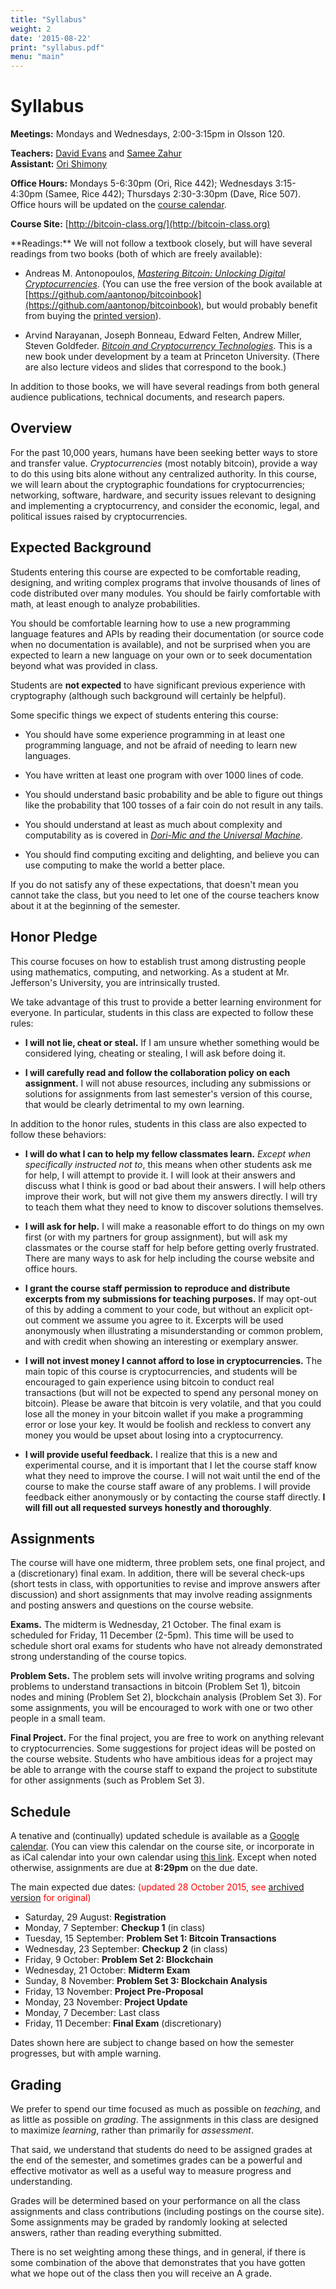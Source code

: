 ```yaml
---
title: "Syllabus"
weight: 2
date: '2015-08-22'
print: "syllabus.pdf"
menu: "main"
---
```


# Syllabus

**Meetings:** Mondays and Wednesdays, 2:00-3:15pm in Olsson 120.

**Teachers:** [David Evans](http://www.cs.virginia.edu/evans) and [Samee
  Zahur](http://www.cs.virginia.edu/~sza4uq/)  
**Assistant:** [Ori Shimony](https://www.linkedin.com/pub/ori-shimony/b7/913/665)

**Office Hours:** Mondays 5-6:30pm (Ori, Rice 442); Wednesdays 3:15-4:30pm (Samee, Rice 442); Thursdays 2:30-3:30pm (Dave, Rice 507).  Office hours will be updated on the [course calendar](https://www.google.com/calendar/embed?src=rmjagdrnmu3a9h2q5199lg4t28%40group.calendar.google.com&ctz=America/New_York).

**Course Site:** [http://bitcoin-class.org/](http://bitcoin-class.org)
 
   <div class="hanging"> **Readings:** We will not follow a textbook
closely, but will have several readings from two books (both of which
are freely available):

- Andreas M. Antonopoulos,
[_Mastering Bitcoin: Unlocking Digital
Cryptocurrencies_](https://github.com/aantonop/bitcoinbook).  (You can
use the free version of the book available at
[https://github.com/aantonop/bitcoinbook](https://github.com/aantonop/bitcoinbook),
but would probably benefit from buying the [printed
version](http://www.amazon.com/Mastering-Bitcoin-Unlocking-Digital-Crypto-Currencies/dp/1449374042)).

- Arvind Narayanan, Joseph Bonneau, Edward Felten, Andrew Miller, Steven
Goldfeder. [_Bitcoin and Cryptocurrency
Technologies_](https://piazza.com/princeton/spring2015/btctech/resources).
This is a new book under development by a team at Princeton University.
(There are also lecture videos and slides that correspond to the book.)

In addition to those books, we will have several readings from both
general audience publications, technical documents, and research papers.

</div>

## Overview

For the past 10,000 years, humans have been seeking better ways to store
and transfer value.  _Cryptocurrencies_ (most notably bitcoin), provide
a way to do this using bits alone without any centralized authority.  In
this course, we will learn about the cryptographic foundations for
cryptocurrencies; networking, software, hardware, and security issues
relevant to designing and implementing a cryptocurrency, and consider
the economic, legal, and political issues raised by cryptocurrencies.

## Expected Background 

Students entering this course are expected to be comfortable reading,
designing, and writing complex programs that involve thousands of lines
of code distributed over many modules.  You should be fairly comfortable
with math, at least enough to analyze probabilities.  

You should be comfortable learning how to use a new programming language
features and APIs by reading their documentation (or source code when no
documentation is available), and not be surprised when you are expected
to learn a new language on your own or to seek documentation beyond what
was provided in class.

Students are **not expected** to have significant previous experience with
cryptography (although such background will certainly be helpful).

Some specific things we expect of students entering this course:

- You should have some experience programming in at least one
  programming language, and not be afraid of needing to learn new
  languages.

- You have written at least one program with over 1000 lines of code.

- You should understand basic probability and be able to figure out
  things like the probability that 100 tosses of a fair coin do not
  result in any tails.

- You should understand at least as much about complexity and
  computability as is covered in [_Dori-Mic and the Universal
  Machine_](http://dori-mic.org).

- You should find computing exciting and delighting, and believe you can
  use computing to make the world a better place.

If you do not satisfy any of these expectations, that doesn't mean you
cannot take the class, but you need to let one of the course teachers
know about it at the beginning of the semester.

## Honor Pledge

This course focuses on how to establish trust among distrusting people
using mathematics, computing, and networking.  As a student at
Mr. Jefferson's University, you are intrinsically trusted.

We take advantage of this trust to provide a better learning environment
for everyone.  In particular, students in this class are expected to
follow these rules:

- <b>I will not lie, cheat or steal.</b> If I am unsure whether something
would be considered lying, cheating or stealing, I will ask before doing
it.

- <b>I will carefully read and follow the collaboration policy on each
assignment.</b> I will not abuse resources, including any submissions or
solutions for assignments from last semester's version of this course,
that would be clearly detrimental to my own learning.

In addition to the honor rules, students in this class are also expected
to follow these behaviors:

- <b>I will do what I can to help my fellow classmates learn.</b> _Except
when specifically instructed not to_, this means when other students ask
me for help, I will attempt to provide it. I will look at their answers
and discuss what I think is good or bad about their answers. I will help
others improve their work, but will not give them my answers directly. I
will try to teach them what they need to know to discover solutions
themselves.

- <b>I will ask for help.</b> I will make a reasonable effort to do things
on my own first (or with my partners for group assignment), but will ask
my classmates or the course staff for help before getting overly
frustrated.  There are many ways to ask for help including the course
website and office hours.

- <b>I grant the course staff permission to reproduce and distribute
excerpts from my submissions for teaching purposes.</b> If may opt-out
of this by adding a comment to your code, but without an explicit
opt-out comment we assume you agree to it.  Excerpts will be used
anonymously when illustrating a misunderstanding or common problem, and
with credit when showing an interesting or exemplary answer.

- <b>I will not invest money I cannot afford to lose in
cryptocurrencies.</b> The main topic of this course is cryptocurrencies,
and students will be encouraged to gain experience using bitcoin to
conduct real transactions (but will not be expected to spend any
personal money on bitcoin).  Please be aware that bitcoin is very
volatile, and that you could lose all the money in your bitcoin wallet
if you make a programming error or lose your key. It would be foolish
and reckless to convert any money you would be upset about losing into a
cryptocurrency.

- <b>I will provide useful feedback.</b> I realize that this is a new and
 experimental course, and it is important that I let the course staff
 know what they need to improve the course. I will not wait until the
 end of the course to make the course staff aware of any problems. I
 will provide feedback either anonymously or by contacting the course
 staff directly. <b>I will fill out all requested surveys honestly and
 thoroughly</b>.

## Assignments

The course will have one midterm, three problem sets, one final project,
and a (discretionary) final exam.  In addition, there will be several
check-ups (short tests in class, with opportunities to revise and
improve answers after discussion) and short assignments that may involve
reading assignments and posting answers and questions on the course
website.

**Exams.** The midterm is Wednesday, 21 October.  The final exam is
scheduled for Friday, 11 December (2-5pm).  This time will be used to
schedule short oral exams for students who have not already demonstrated
strong understanding of the course topics.

**Problem Sets.** The problem sets will involve writing programs and
solving problems to understand transactions in bitcoin (Problem Set 1),
bitcoin nodes and mining (Problem Set 2), blockchain analysis (Problem
Set 3).  For some assignments, you will be encouraged to work with one
or two other people in a small team.

**Final Project.** For the final project, you are free to work on
anything relevant to cryptocurrencies.  Some suggestions for project
ideas will be posted on the course website.  Students who have ambitious
ideas for a project may be able to arrange with the course staff to
expand the project to substitute for other assignments (such as Problem
Set 3).


## Schedule

A tenative and (continually) updated schedule is available as a [Google
calendar](https://www.google.com/calendar/embed?src=rmjagdrnmu3a9h2q5199lg4t28%40group.calendar.google.com&ctz=America/New_York).
(You can view this calendar on the course site, or incorporate in as
iCal calendar into your own calendar using [this
link](https://www.google.com/calendar/ical/rmjagdrnmu3a9h2q5199lg4t28%40group.calendar.google.com/public/basic.ics).
Except when noted otherwise, assignments are due at <b>8:29pm</b> on the
due date.

The main expected due dates: <font color="red">(updated 28 October 2015, see <a href="https://web.archive.org/web/20150921010439/http://bitcoin-class.org/syllabus/">archived version</a> for original)</font>

- Saturday, 29 August: **Registration**
- Monday, 7 September: **Checkup 1** (in class)
- Tuesday, 15 September: **Problem Set 1: Bitcoin Transactions**
- Wednesday, 23 September: **Checkup 2** (in class)
- Friday, 9 October: **Problem Set 2: Blockchain**
- Wednesday, 21 October: **Midterm Exam**
- Sunday, 8 November: **Problem Set 3: Blockchain Analysis**
- Friday, 13 November: **Project Pre-Proposal**
- Monday, 23 November: **Project Update**
- Monday, 7 December: Last class
- Friday, 11 December: **Final Exam** (discretionary)

Dates shown here are subject to change based on how the semester
progresses, but with ample warning.


## Grading

We prefer to spend our time focused as much as possible on _teaching_,
and as little as possible on _grading_.  The assignments in this class
are designed to maximize _learning_, rather than primarily for
_assessment_.

That said, we understand that students do need to be assigned grades at
the end of the semester, and sometimes grades can be a powerful and
effective motivator as well as a useful way to measure progress and
understanding.

Grades will be determined based on your performance on all the class
assignments and class contributions (including postings on the course
site).  Some assignments may be graded by randomly looking at selected
answers, rather than reading everything submitted.  

There is no set weighting among these things, and in general, if there
is some combination of the above that demonstrates that you have gotten
what we hope out of the class then you will receive an A grade.


